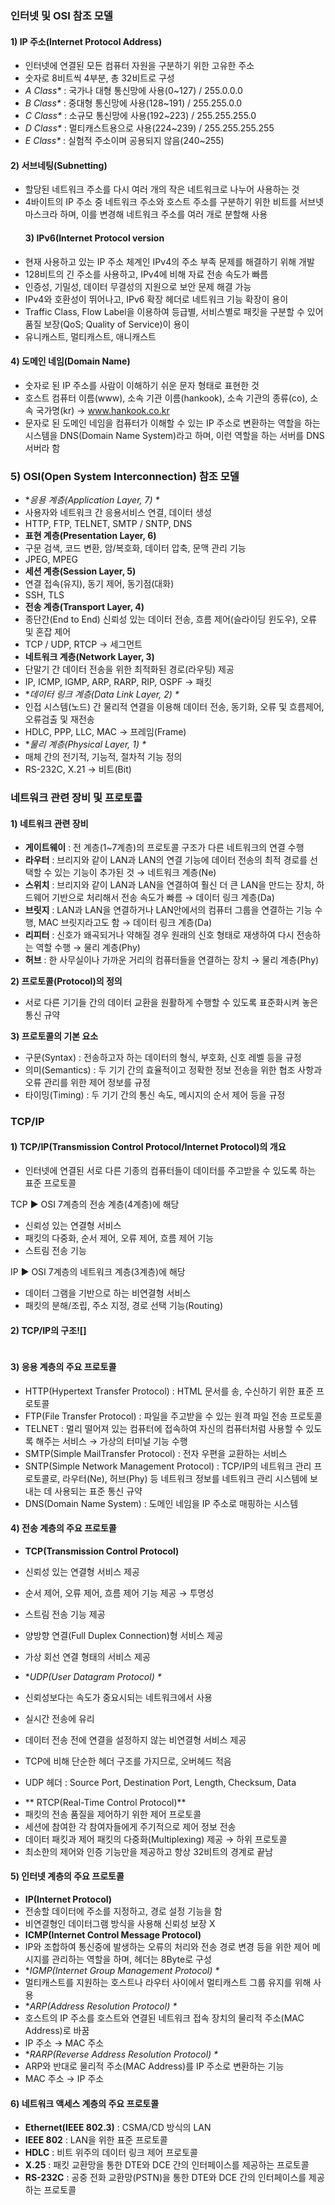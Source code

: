 <h3 id="인터넷-및-osi-참조-모델">인터넷 및 OSI 참조 모델</h3>
<h4 id="1-ip-주소internet-protocol-address">1) IP 주소(Internet Protocol Address)</h4>
<ul>
<li>인터넷에 연결된 모든 컴퓨터 자원을 구분하기 위한 고유한 주소</li>
<li>숫자로 8비트씩 4부분, 총 32비트로 구성</li>
<li><em>A Class*</em>    : 국가나 대형 통신망에 사용(0~127) / 255.0.0.0</li>
<li><em>B Class*</em>    : 중대형 통신망에 사용(128~191) / 255.255.0.0</li>
<li><em>C Class*</em>    : 소규모 통신망에 사용(192~223) / 255.255.255.0</li>
<li><em>D Class*</em>    : 멀티캐스트용으로 사용(224~239) / 255.255.255.255</li>
<li><em>E Class*</em>    : 실험적 주소이며 공용되지 않음(240~255)</li>
</ul>
<h4 id="2-서브네팅subnetting">2) 서브네팅(Subnetting)</h4>
<ul>
<li>할당된 네트워크 주소를 다시 여러 개의 작은 네트워크로 나누어 사용하는 것</li>
<li>4바이트의 IP 주소 중 네트워크 주소와 호스트 주소를 구분하기 위한 비트를 서브넷 마스크라 하며, 이를 변경해 네트워크 주소를 여러 개로 분할해 사용 <h4 id="3-ipv6internet-protocol-version">3) IPv6(Internet Protocol version</h4>
</li>
<li>현재 사용하고 있는 IP 주소 체계인 IPv4의 주소 부족 문제를 해결하기 위해 개발</li>
<li>128비트의 긴 주소를 사용하고, IPv4에 비해 자료 전송 속도가 빠름</li>
<li>인증성, 기밀성, 데이터 무결성의 지원으로 보안 문제 해결 가능</li>
<li>IPv4와 호환성이 뛰어나고, IPv6 확장 헤더로 네트워크 기능 확장이 용이</li>
<li>Traffic Class, Flow Label을 이용하여 등급별, 서비스별로 패킷을 구분할 수 있어 품질 보장(QoS; Quality of Service)이 용이</li>
<li>유니캐스트, 멀티캐스트, 애니캐스트</li>
</ul>
<h4 id="4-도메인-네임domain-name">4) 도메인 네임(Domain Name)</h4>
<ul>
<li>숫자로 된 IP 주소를 사람이 이해하기 쉬운 문자 형태로 표현한 것</li>
<li>호스트 컴퓨터 이름(www), 소속 기관 이름(hankook), 소속 기관의 종류(co), 소속 국가명(kr) → <a href="http://www.hankook.co.kr">www.hankook.co.kr</a></li>
<li>문자로 된 도메인 네임을 컴퓨터가 이해할 수 있는 IP 주소로 변환하는 역할을 하는 시스템을 DNS(Domain Name System)라고 하며, 이런 역할을 하는 서버를 DNS 서버라 함</li>
</ul>
<h3 id="5-osiopen-system-interconnection-참조-모델">5) OSI(Open System Interconnection) 참조 모델</h3>
<ul>
<li>*<em>응용 계층(Application Layer, 7) *</em></li>
<li>사용자와 네트워크 간 응용서비스 연결, 데이터 생성</li>
<li>HTTP, FTP, TELNET, SMTP / SNTP, DNS</li>
<li><strong>표현 계층(Presentation Layer, 6)</strong></li>
<li>구문 검색, 코드 변환, 암/복호화, 데이터 압축, 문맥 관리 기능    </li>
<li>JPEG, MPEG</li>
<li><strong>세션 계층(Session Layer, 5)</strong></li>
<li>연결 접속(유지), 동기 제어, 동기점(대화)    </li>
<li>SSH, TLS</li>
<li><strong>전송 계층(Transport Layer, 4)</strong>    </li>
<li>종단간(End to End) 신뢰성 있는 데이터 전송, 흐름 제어(슬라이딩 윈도우), 오류 및 혼잡 제어 </li>
<li>TCP / UDP, RTCP → 세그먼트</li>
<li><strong>네트워크 계층(Network Layer, 3)</strong>    </li>
<li>단말기 간 데이터 전송을 위한 최적화된 경로(라우팅) 제공 </li>
<li>IP, ICMP, IGMP, ARP, RARP, RIP, OSPF → 패킷</li>
<li>*<em>데이터 링크 계층(Data Link Layer, 2)    *</em></li>
<li>인접 시스템(노드) 간 물리적 연결을 이용해 데이터 전송, 동기화, 오류 및 흐름제어, 오류검출 및 재전송 </li>
<li>HDLC, PPP, LLC, MAC → 프레임(Frame)</li>
<li>*<em>물리 계층(Physical Layer, 1)    *</em></li>
<li>매체 간의 전기적, 기능적, 절차적 기능 정의    </li>
<li>RS-232C, X.21 → 비트(Bit)</li>
</ul>
<h3 id="네트워크-관련-장비-및-프로토콜">네트워크 관련 장비 및 프로토콜</h3>
<h4 id="1-네트워크-관련-장비">1) 네트워크 관련 장비</h4>
<ul>
<li><strong>게이트웨이</strong> : 전 계층(1~7계층)의 프로토콜 구조가 다른 네트워크의 연결 수행 </li>
<li><strong>라우터</strong> : 브리지와 같이 LAN과 LAN의 연결 기능에 데이터 전송의 최적 경로를 선택할 수 있는 기능이 추가된 것 → 네트워크 계층(Ne) </li>
<li><strong>스위치</strong> : 브리지와 같이 LAN과 LAN을 연결하여 훨신 더 큰 LAN을 만드는 장치, 하드웨어 기반으로 처리해서 전송 속도가 빠름 → 데이터 링크 계층(Da)</li>
<li><strong>브릿지</strong> : LAN과 LAN을 연결하거나 LAN안에서의 컴퓨터 그룹을 연결하는 기능 수행, MAC 브릿지라고도 함 → 데이터 링크 계층(Da)</li>
<li><strong>리피터</strong> : 신호가 왜곡되거나 약해질 경우 원래의 신호 형태로 재생하여 다시 전송하는 역할 수행 → 물리 계층(Phy)</li>
<li><strong>허브</strong> : 한 사무실이나 가까운 거리의 컴퓨터들을 연결하는 장치 → 물리 계층(Phy)</li>
</ul>
<p><strong>2) 프로토콜(Protocol)의 정의</strong></p>
<ul>
<li>서로 다른 기기들 간의 데이터 교환을 원활하게 수행할 수 있도록 표준화시켜 놓은 통신 규약</li>
</ul>
<p><strong>3) 프로토콜의 기본 요소</strong> </p>
<ul>
<li>구문(Syntax) : 전송하고자 하는 데이터의 형식, 부호화, 신호 레벨 등을 규정</li>
<li>의미(Semantics) : 두 기기 간의 효율적이고 정확한 정보 전송을 위한 협조 사항과 오류 관리를 위한 제어 정보를 규정</li>
<li>타이밍(Timing) : 두 기기 간의 통신 속도, 메시지의 순서 제어 등을 규정</li>
</ul>
<h3 id="tcpip">TCP/IP</h3>
<h4 id="1-tcpiptransmission-control-protocolinternet-protocol의-개요">1) TCP/IP(Transmission Control Protocol/Internet Protocol)의 개요</h4>
<ul>
<li>인터넷에 연결된 서로 다른 기종의 컴퓨터들이 데이터를 주고받을 수 있도록 하는 표준 프로토콜</li>
</ul>
<p>TCP    ▶ OSI 7계층의 전송 계층(4계층)에 해당</p>
<ul>
<li>신뢰성 있는 연결형 서비스</li>
<li>패킷의 다중화, 순서 제어, 오류 제어, 흐름 제어 기능</li>
<li>스트림 전송 기능</li>
</ul>
<p>IP    ▶ OSI 7계층의 네트워크 계층(3계층)에 해당</p>
<ul>
<li>데이터 그램을 기반으로 하는 비연결형 서비스</li>
<li>패킷의 분해/조립, 주소 지정, 경로 선택 기능(Routing) </li>
</ul>
<h4 id="2-tcpip의-구조">2) TCP/IP의 구조![]</h4>
<p><img alt="" src="https://velog.velcdn.com/images/kimyongwook98/post/b7c137b8-2d18-4a67-8071-7c1d0cfa8b2a/image.PNG" /></p>
<h4 id="3-응용-계층의-주요-프로토콜">3) 응용 계층의 주요 프로토콜</h4>
<ul>
<li>HTTP(Hypertext Transfer Protocol) : HTML 문서를 송, 수신하기 위한 표준 프로토콜</li>
<li>FTP(File Transfer Protocol) : 파일을 주고받을 수 있는 원격 파일 전송 프로토콜</li>
<li>TELNET : 멀리 떨어져 있는 컴퓨터에 접속하여 자신의 컴퓨터처럼 사용할 수 있도록 해주는 서비스 → 가상의 터미널 기능 수행</li>
<li>SMTP(Simple MailTransfer Protocol) : 전자 우편을 교환하는 서비스</li>
<li>SNTP(Simple Network Management Protocol) : TCP/IP의 네트워크 관리 프로토콜로, 라우터(Ne), 허브(Phy) 등 네트워크 정보를 네트워크 관리 시스템에 보내는 데 사용되는 표준 통신 규약</li>
<li>DNS(Domain Name System) : 도메인 네임을 IP 주소로 매핑하는 시스템</li>
</ul>
<h4 id="4-전송-계층의-주요-프로토콜">4) 전송 계층의 주요 프로토콜</h4>
<ul>
<li><p><strong>TCP(Transmission Control Protocol)</strong>    </p>
</li>
<li><p>신뢰성 있는 연결형 서비스 제공</p>
</li>
<li><p>순서 제어, 오류 제어, 흐름 제어 기능 제공 → 투명성</p>
</li>
<li><p>스트림 전송 기능 제공</p>
</li>
<li><p>양방향 연결(Full Duplex Connection)형 서비스 제공</p>
</li>
<li><p>가상 회선 연결 형태의 서비스 제공</p>
</li>
<li><p>*<em>UDP(User Datagram Protocol)    *</em></p>
</li>
<li><p>신뢰성보다는 속도가 중요시되는 네트워크에서 사용</p>
</li>
<li><p>실시간 전송에 유리</p>
</li>
<li><p>데이터 전송 전에 연결을 설정하지 않는 비연결형 서비스 제공</p>
</li>
<li><p>TCP에 비해 단순한 헤더 구조를 가지므로, 오버헤드 적음</p>
</li>
<li><p>UDP 헤더 : Source Port, Destination Port, Length, Checksum, Data</p>
</li>
</ul>
<ul>
<li>** RTCP(Real-Time Control Protocol)**    </li>
<li>패킷의 전송 품질을 제어하기 위한 제어 프로토콜</li>
<li>세션에 참여한 각 참여자들에게 주기적으로 제어 정보 전송</li>
<li>데이터 패킷과 제어 패킷의 다중화(Multiplexing) 제공
→ 하위 프로토콜</li>
<li>최소한의 제어와 인증 기능만을 제공하고 항상 32비트의 경계로 끝남</li>
</ul>
<h4 id="5-인터넷-계층의-주요-프로토콜">5) 인터넷 계층의 주요 프로토콜</h4>
<ul>
<li><strong>IP(Internet Protocol)</strong></li>
<li>전송할 데이터에 주소를 지정하고, 경로 설정 기능을 함</li>
<li>비연결형인 데이터그램 방식을 사용해 신뢰성 보장 X</li>
<li><strong>ICMP(Internet Control Message Protocol)</strong>    </li>
<li>IP와 조합하여 통신중에 발생하는 오류의 처리와 전송 경로 변경 등을 위한 제어 메시지를 관리하는 역할을 하며, 헤더는 8Byte로 구성</li>
<li>*<em>IGMP(Internet Group Management Protocol)    *</em></li>
<li>멀티캐스트를 지원하는 호스트나 라우터 사이에서 멀티캐스트 그룹 유지를 위해 사용</li>
<li>*<em>ARP(Address Resolution Protocol)    *</em></li>
<li>호스트의 IP 주소를 호스트와 연결된 네트워크 접속 장치의 물리적 주소(MAC Address)로 바꿈</li>
<li>IP 주소 → MAC 주소</li>
<li>*<em>RARP(Reverse Address Resolution Protocol)    *</em></li>
<li>ARP와 반대로 물리적 주소(MAC Address)를 IP 주소로 변환하는 기능</li>
<li>MAC 주소 → IP 주소</li>
</ul>
<h4 id="6-네트워크-액세스-계층의-주요-프로토콜">6) 네트워크 액세스 계층의 주요 프로토콜</h4>
<ul>
<li><strong>Ethernet(IEEE 802.3)</strong> : CSMA/CD 방식의 LAN</li>
<li><strong>IEEE 802</strong> : LAN을 위한 표준 프로토콜</li>
<li><strong>HDLC</strong> : 비트 위주의 데이터 링크 제어 프로토콜</li>
<li><strong>X.25</strong> : 패킷 교환망을 통한 DTE와 DCE 간의 인터페이스를 제공하는 프로토콜</li>
<li><strong>RS-232C</strong> : 공중 전화 교환망(PSTN)을 통한 DTE와 DCE 간의 인터페이스를 제공하는 프로토콜</li>
</ul>